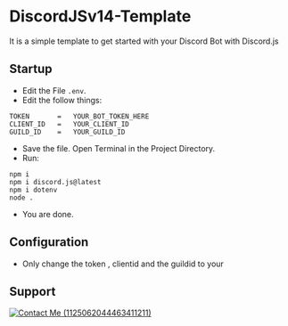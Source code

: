 # DiscordJSv14-Template
It is a simple template to get started with your Discord Bot with Discord.js

## Startup
- Edit the File `.env`.
- Edit the follow things:
```
TOKEN       =   YOUR_BOT_TOKEN_HERE
CLIENT_ID   =   YOUR_CLIENT_ID
GUILD_ID    =   YOUR_GUILD_ID
```
- Save the file. Open Terminal in the Project Directory.
- Run:
```
npm i
npm i discord.js@latest
npm i dotenv
node .
```
- You are done.

## Configuration
- Only change the token , clientid and the guildid to your

## Support
[![Contact Me (1125062044463411211)](https://img.shields.io/badge/My-Discord-%235865F2.svg)](https://discord.com/users/1125062044463411211)
